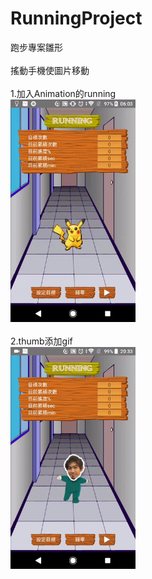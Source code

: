 # RunningProject
跑步專案雛形<br /><br />
搖動手機使圖片移動<br /><br />
1.加入Animation的running<br />
<img src="https://github.com/armyant0920/RunningProject/blob/master/running1.gif" width="200" >  <br /><br />
2.thumb添加gif<br />
<img src="https://github.com/armyant0920/RunningProject/blob/master/running2.gif" width="200" >
